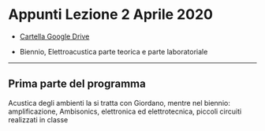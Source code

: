 # Appunti Lezione 2 Aprile 2020

- [Cartella Google Drive](https://drive.google.com/drive/folders/0B--_h5RB_vmyR3FnajlkSE1zNG8?usp=sharing)

- Biennio, Elettroacustica parte teorica e parte laboratoriale

____________________________

## Prima parte del programma

Acustica degli ambienti la si tratta con Giordano, mentre nel biennio: amplificazione, Ambisonics, elettronica ed elettrotecnica, piccoli circuiti realizzati in classe
